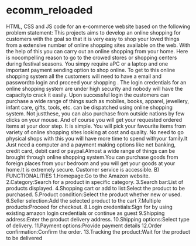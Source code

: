 # ecomm_reloaded 
HTML, CSS and JS code for an e-commerce website based on the following problem statement:
This projects aims to develop an online shopping for customers with the goal so that it is very easy to shop your loved things from a extensive number of online shopping sites available on the web. With the help of this you can carry out an online shopping from your home. Here is nocompelling reason to go to the crowed stores or shopping centers during festival seasons. You simpy require aPC or a laptop and one important payment sending option to shop online. To get to this online shopping system all the customers will need to have a email and passwordto login and proceed your shopping . The login credentials for an online shopping system are under high security and nobody will have the capacityto crack it easily. Upon successful login the customers can purchase a wide range of things such as mobiles, books, apparel, jewellery, infant care, gifts, tools, etc. can be dispatched using online shopping system. Not justthese, you can also purchase from outside nations by few clicks on your mouse. And of course you will get your requested ordered items at your door step. It is simple. You will pick your favourite items from variety of online shopping sites looking at cost and quality. No need to go physical shops with this you will have more time to spend withyour family.It Just need a computer and a payment making options like net banking, credit card, debit card or paypal.Almost a wide range of things can be brought through online shopping system.You can purchase goods from foreign places from your bedroom and you will get your goods at your home.It is extremely secure. Customer service is accessible.
B) FUNCTIONALITIES 1.Homepage:Go to the Amazon website. 2.Category:Search for a product in specific category. 3.Search bar:List of products displayed. 4.Shopping cart or add to list:Select the product to be purchased. 5.Product condition:Select the product whether new or used. 6.Seller selection:Add the selected product to the cart 7.Multiple products:Proceed for checkout. 
8.Login credentials:Sign for by using existing amazon login credentials or continue as guest 9.Shipping address:Enter the product delivery address. 10.Shipping options:Select type of delivery. 11.Payment options:Provide payment details 12.Order confirmation:Confirm the order. 13.Tracking the product:Wait for the product to be delivered